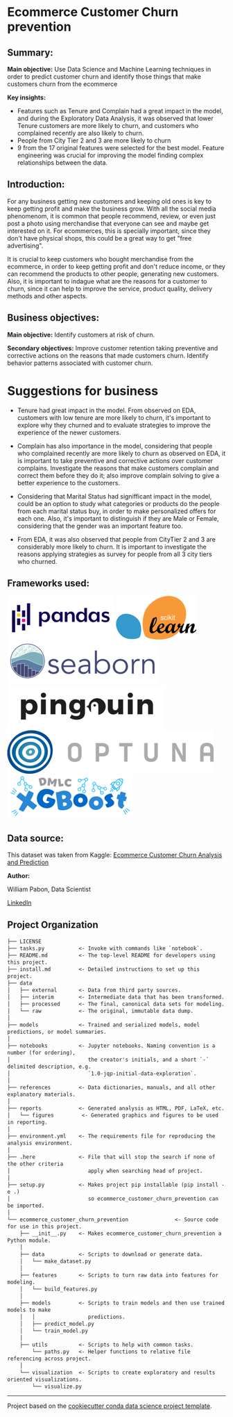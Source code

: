# Ecommerce Customer Churn prevention

## **Summary:**

**Main objective:** Use Data Science and Machine Learning techniques in order to predict customer churn and identify those things that make customers churn from the ecommerce

**Key insights:** 

- Features such as Tenure and Complain had a great impact in the model, and during the Exploratory Data Analysis, it was observed that lower Tenure customers are more likely to churn, and customers who complained recently are also likely to churn. 
- People from City Tier 2 and 3 are more likely to churn
- 9 from the 17 original features were selected for the best model. Feature engineering was crucial for improving the model finding complex relationships between the data.

## **Introduction:**

For any business getting new customers and keeping old ones is key to keep getting profit and make the business grow. With all the social media phenomenom, it is common that people recommend, review, or even just post a photo using merchandise that everyone can see and maybe get interested on it. For ecommerces, this is specially important, since they don't have physical shops, this could be a great way to get "free advertising".

It is crucial to keep customers who bought merchandise from the ecommerce, in order to keep getting profit and don't reduce income, or they can recommend the products to other people, generating new customers. Also, it is important to indague what are the reasons for a customer to churn, since it can help to improve the service, product quality, delivery methods and other aspects.

## **Business objectives:**

**Main objective:** Identify customers at risk of churn.

**Secondary objectives:** Improve customer retention taking preventive and corrective actions on the reasons that made customers churn. Identify behavior patterns associated with customer churn.

# Suggestions for business

* Tenure had great impact in the model. From observed on EDA, customers with low tenure are more likely to churn, it's important to explore why they churned and to evaluate strategies to improve the experience of the newer customers.

* Complain has also importance in the model, considering that people who complained recently are more likely to churn as observed on EDA, it is important to take preventive and corrective actions over customer complains. Investigate the reasons that make customers complain and correct them before they do it; also improve complain solving to give a better experience to the customers.

* Considering that Marital Status had signifficant impact in the model, could be an option to study what categories or products do the people from each marital status buy, in order to make personalized offers for each one. Also, it's important to distinguish if they are Male or Female, considering that the gender was an important feature too.

* From EDA, it was also observed that people from CityTier 2 and 3 are considerably more likely to churn. It is important to investigate the reasons applying strategies as survey for people from all 3 city tiers who churned.

## Frameworks used:

![pandas](images/pandas.png) ![sklearn](images/sklearn.png) ![seaborn](images/seaborn.png) ![pingouin](images/logo_pingouin.png) ![optuna](images/optuna-logo.png) ![xgboost](images/xgboost-logo.png)

## Data source:

This dataset was taken from Kaggle: [Ecommerce Customer Churn Analysis and Prediction](https://www.kaggle.com/datasets/ankitverma2010/ecommerce-customer-churn-analysis-and-prediction/data)

**Author:**

William Pabon, Data Scientist

[LinkedIn](https://www.linkedin.com/in/wiferpagri/)

## Project Organization

    ├── LICENSE
    ├── tasks.py           <- Invoke with commands like `notebook`.
    ├── README.md          <- The top-level README for developers using this project.
    ├── install.md         <- Detailed instructions to set up this project.
    ├── data
    │   ├── external       <- Data from third party sources.
    │   ├── interim        <- Intermediate data that has been transformed.
    │   ├── processed      <- The final, canonical data sets for modeling.
    │   └── raw            <- The original, immutable data dump.
    │
    ├── models             <- Trained and serialized models, model predictions, or model summaries.
    │
    ├── notebooks          <- Jupyter notebooks. Naming convention is a number (for ordering),
    │                         the creator's initials, and a short `-` delimited description, e.g.
    │                         `1.0-jqp-initial-data-exploration`.
    │
    ├── references         <- Data dictionaries, manuals, and all other explanatory materials.
    │
    ├── reports            <- Generated analysis as HTML, PDF, LaTeX, etc.
    │   └── figures         <- Generated graphics and figures to be used in reporting.
    │
    ├── environment.yml    <- The requirements file for reproducing the analysis environment.
    │
    ├── .here              <- File that will stop the search if none of the other criteria
    │                         apply when searching head of project.
    │
    ├── setup.py           <- Makes project pip installable (pip install -e .)
    │                         so ecommerce_customer_churn_prevention can be imported.
    │
    └── ecommerce_customer_churn_prevention               <- Source code for use in this project.
        ├── __init__.py    <- Makes ecommerce_customer_churn_prevention a Python module.
        │
        ├── data           <- Scripts to download or generate data.
        │   └── make_dataset.py
        │
        ├── features       <- Scripts to turn raw data into features for modeling.
        │   └── build_features.py
        │
        ├── models         <- Scripts to train models and then use trained models to make
        │   │                 predictions.
        │   ├── predict_model.py
        │   └── train_model.py
        │
        ├── utils          <- Scripts to help with common tasks.
            └── paths.py   <- Helper functions to relative file referencing across project.
        │
        └── visualization  <- Scripts to create exploratory and results oriented visualizations.
            └── visualize.py

---
Project based on the [cookiecutter conda data science project template](https://github.com/Wiferpagri/cookiecutter-conda-data-science).